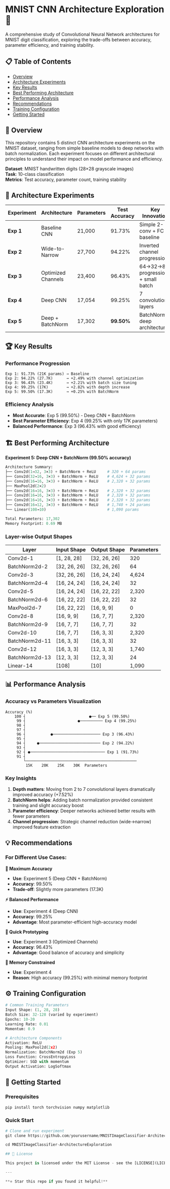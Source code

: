# MNIST CNN Architecture Exploration 🧠

A comprehensive study of Convolutional Neural Network architectures for MNIST digit classification, exploring the trade-offs between accuracy, parameter efficiency, and training stability.

## 📋 Table of Contents
- [Overview](#overview)
- [Architecture Experiments](#architecture-experiments)
- [Key Results](#key-results)
- [Best Performing Architecture](#best-performing-architecture)
- [Performance Analysis](#performance-analysis)
- [Recommendations](#recommendations)
- [Training Configuration](#training-configuration)
- [Getting Started](#getting-started)

## 🎯 Overview

This repository contains 5 distinct CNN architecture experiments on the MNIST dataset, ranging from simple baseline models to deep networks with batch normalization. Each experiment focuses on different architectural principles to understand their impact on model performance and efficiency.

**Dataset**: MNIST handwritten digits (28×28 grayscale images)  
**Task**: 10-class classification  
**Metrics**: Test accuracy, parameter count, training stability

## 🔬 Architecture Experiments

| Experiment | Architecture | Parameters | Test Accuracy | Key Innovation |
|------------|-------------|------------|---------------|----------------|
| **Exp 1** | Baseline CNN | 21,000 | 91.73% | Simple 2-conv + FC baseline |
| **Exp 2** | Wide-to-Narrow | 27,700 | 94.22% | Inverted channel progression |
| **Exp 3** | Optimized Channels | 23,400 | 96.43% | 64→32→8 progression + small batch |
| **Exp 4** | Deep CNN | 17,054 | 99.25% | 7 convolutional layers |
| **Exp 5** | Deep + BatchNorm | 17,302 | **99.50%** | BatchNorm + deep architecture |

## 🏆 Key Results

### Performance Progression
```
Exp 1: 91.73% (21K params) → Baseline
Exp 2: 94.22% (27.7K)      → +2.49% with channel optimization
Exp 3: 96.43% (23.4K)      → +2.21% with batch size tuning
Exp 4: 99.25% (17K)        → +2.82% with depth increase
Exp 5: 99.50% (17.3K)      → +0.25% with BatchNorm
```

### Efficiency Analysis
- **Most Accurate**: Exp 5 (99.50%) - Deep CNN + BatchNorm
- **Best Parameter Efficiency**: Exp 4 (99.25% with only 17K parameters)
- **Balanced Performance**: Exp 3 (96.43% with good efficiency)

## 🏗️ Best Performing Architecture

**Experiment 5: Deep CNN + BatchNorm (99.50% accuracy)**

```python
Architecture Summary:
├── Conv2d(1→32, 3×3) + BatchNorm + ReLU     # 320 + 64 params
├── Conv2d(32→16, 3×3) + BatchNorm + ReLU    # 4,624 + 32 params
├── Conv2d(16→16, 3×3) + BatchNorm + ReLU    # 2,320 + 32 params
├── MaxPool2d(2×2)
├── Conv2d(16→16, 3×3) + BatchNorm + ReLU    # 2,320 + 32 params
├── Conv2d(16→16, 3×3) + BatchNorm + ReLU    # 2,320 + 32 params
├── Conv2d(16→16, 3×3) + BatchNorm + ReLU    # 2,320 + 32 params
├── Conv2d(16→12, 3×3) + BatchNorm + ReLU    # 1,740 + 24 params
└── Linear(108→10)                           # 1,090 params

Total Parameters: 17,302
Memory Footprint: 0.69 MB
```

### Layer-wise Output Shapes
| Layer | Input Shape | Output Shape | Parameters |
|-------|-------------|--------------|------------|
| Conv2d-1 | [1, 28, 28] | [32, 26, 26] | 320 |
| BatchNorm2d-2 | [32, 26, 26] | [32, 26, 26] | 64 |
| Conv2d-3 | [32, 26, 26] | [16, 24, 24] | 4,624 |
| BatchNorm2d-4 | [16, 24, 24] | [16, 24, 24] | 32 |
| Conv2d-5 | [16, 24, 24] | [16, 22, 22] | 2,320 |
| BatchNorm2d-6 | [16, 22, 22] | [16, 22, 22] | 32 |
| MaxPool2d-7 | [16, 22, 22] | [16, 9, 9] | 0 |
| Conv2d-8 | [16, 9, 9] | [16, 7, 7] | 2,320 |
| BatchNorm2d-9 | [16, 7, 7] | [16, 7, 7] | 32 |
| Conv2d-10 | [16, 7, 7] | [16, 3, 3] | 2,320 |
| BatchNorm2d-11 | [16, 3, 3] | [16, 3, 3] | 32 |
| Conv2d-12 | [16, 3, 3] | [12, 3, 3] | 1,740 |
| BatchNorm2d-13 | [12, 3, 3] | [12, 3, 3] | 24 |
| Linear-14 | [108] | [10] | 1,090 |

## 📊 Performance Analysis

### Accuracy vs Parameters Visualization
```
Accuracy (%)
    100 ┤                            ●── Exp 5 (99.50%)
     99 ┤                       ●────────── Exp 4 (99.25%)
     98 ┤                   
     97 ┤               
     96 ┤           ●───────────────────── Exp 3 (96.43%)
     95 ┤       
     94 ┤     ●─────────────────────────── Exp 2 (94.22%)
     93 ┤
     92 ┤ ●───────────────────────────────── Exp 1 (91.73%)
     91 ┤
        └─────────────────────────────────────────────────
         15K    20K    25K    30K  Parameters
```

### Key Insights
1. **Depth matters**: Moving from 2 to 7 convolutional layers dramatically improved accuracy (+7.52%)
2. **BatchNorm helps**: Adding batch normalization provided consistent training and slight accuracy boost
3. **Parameter efficiency**: Deeper networks achieved better results with fewer parameters
4. **Channel progression**: Strategic channel reduction (wide→narrow) improved feature extraction

## 💡 Recommendations

### For Different Use Cases:

**🎯 Maximum Accuracy**
- **Use**: Experiment 5 (Deep CNN + BatchNorm)
- **Accuracy**: 99.50%
- **Trade-off**: Slightly more parameters (17.3K)

**⚡ Balanced Performance**
- **Use**: Experiment 4 (Deep CNN)
- **Accuracy**: 99.25%
- **Advantage**: Most parameter-efficient high-accuracy model

**🚀 Quick Prototyping**
- **Use**: Experiment 3 (Optimized Channels)
- **Accuracy**: 96.43%
- **Advantage**: Good balance of accuracy and simplicity

**📱 Memory Constrained**
- **Use**: Experiment 4
- **Reason**: High accuracy (99.25%) with minimal memory footprint

## ⚙️ Training Configuration

```python
# Common Training Parameters
Input Shape: (1, 28, 28)
Batch Size: 32-128 (varied by experiment)
Epochs: 10-20
Learning Rate: 0.01
Momentum: 0.9

# Architecture Components
Activation: ReLU
Pooling: MaxPool2d(2x2)
Normalization: BatchNorm2d (Exp 5)
Loss Function: CrossEntropyLoss
Optimizer: SGD with momentum
Output Activation: LogSoftmax
```

## 🚀 Getting Started

### Prerequisites
```bash
pip install torch torchvision numpy matplotlib
```

### Quick Start
```python
# Clone and run experiment
git clone https://github.com/yourusername/MNISTImageClassifier-ArchitectureExploration

cd MNISTImageClassifier-ArchitectureExploration

## 📄 License

This project is licensed under the MIT License - see the [LICENSE](LICENSE) file for details.

---

**⭐ Star this repo if you found it helpful!**
